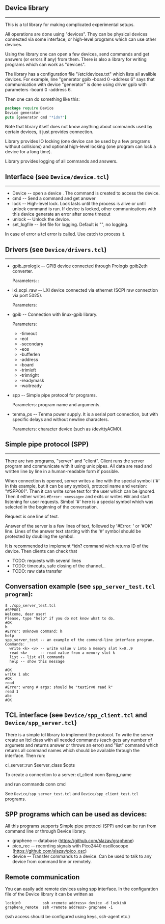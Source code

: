 ## Device library
---

This is a tcl library for making complicated experimental setups.

All operations are done using "devices". They can be physical devices
connected via some interface, or high-level programs which can use other
devices.

Using the library one can open a few devices, send commands and get
answers (or errors if any) from them. There is also a library for
writing programs which can work as "devices".

The library has a configuration file "/etc/devices.txt" which lists
all avalible devices. For example, line "generator gpib -board 0 -address 6"
says that communication with device "generator" is done using driver gpib
with parameters -board 0 -address 6.

Then one can do something like this:
```tcl
package require Device
Device generator
puts [generator cmd "*idn?"]
```

Note that library itself does not know anything about commands used by certain
devices, it just provides connection.

Library provides IO locking (one device can be used by a few programs
without collisions) and optional high-level locking (one program can lock
a device for a long time).

Library provides logging of all commands and answers.

## Interface (see `Device/device.tcl`)
---

* Device <name> -- open a device <name>. The command <name> is created to access the device.
* <name> cmd  -- Send a command and get answer
* <name> lock -- High-level lock. Lock lasts until the process is alive or until unlock
                 command is run. If device is locked, other communications with this
                 device generate an error after some timeout
* <name> unlock -- Unlock the device.
* <name> set_logfile <f> -- Set file for logging. Default is "", no logging.

In case of error a tcl error is called. Use catch to process it.


## Drivers (see `Device/drivers.tcl`)
---

* gpib_prologix -- GPIB device connected through Prologix gpib2eth converter.

  Parameters: <hostname>:<gpib address>

* lxi_scpi_raw -- LXI device connected via ethernet (SCPI raw connection via port 5025).

  Parameters: <hostname>

* gpib -- Connection with linux-gpib library.

  Parameters:
  * -timeout
  * -eot
  * -secondary
  * -eos
  * -bufferlen
  * -address
  * -board
  * -trimleft
  * -trimright
  * -readymask
  * -waitready

* spp -- Simple pipe protocol for programs.

  Parameters: program name and arguments.

* tenma_ps -- Tenma power supply. It is a serial port connection,
  but with specific delays and without newline characters.

  Parameters: character device (such as /dev/ttyACM0).


## Simple pipe protocol (SPP)
---

There are two programs, "server" and "client". Client runs the server
program and communicate with it using unix pipes. All data are read and
written line by line in a human-readable form if possible.

When connection is opened, server writes a line with the special symbol
('#' in this example, but it can be any symbol), protocol name and
version: "#SPP001". Then it can write some text for the user which can be
ignored. Then it either writes `#Error: <message>` and exits or writes
`#OK` and start listening for user requests. Simbol '#' here is a special
symbol which was selected in the beginning of the conversation.

Request is one line of text.

Answer of the server is a few lines of text, followed by '#Error:
<message>' or '#OK' line. Lines of the answer text starting with the
'#' symbol should be protected by doubling the symbol.

It is recommended to implement *idn? command wich returns ID of the
device. Then clients can check that 

* TODO: requests with several lines
* TODO: timeouts, safe closing of the channel...
* TODO: raw data transfer

## Conversation example (see `spp_server_test.tcl program`):

```
$ ./spp_server_test.tcl
#SPP001
Welcome, dear user!
Please, type "help" if you do not know what to do.
#OK
h
#Error: Unknown command: h
help
spp_server_test -- an example of the command-line interface program.
Commands:
  write <k> <v> -- write value v into a memory slot k=0..9
  read <k>      -- read value from a memory slot k
  list -- list all commands
  help -- show this message

#OK
write 1 abc
#OK
read
#Error: wrong # args: should be "testSrv0 read k"
read 1
abc
#OK
```

## TCL interface (see `Device/spp_client.tcl` and `Device/spp_server.tcl`)

There is a simple tcl library to implement the protocol. To write the
server create an Itcl class with all needed commands (each gets any
number of argumets and returns answer or throws an error) and "list"
command which returns all command names which should be available through
the interface. Then run:

  cl_server::run $server_class $opts

To create a connection to a server:
  cl_client conn $prog_name

and run commands
  conn cmd <command>

See `Device/spp_server_test.tcl` and `Device/spp_client_test.tcl` programs.


## SPP programs which can be used as devices:

All this programs supports Simple pipe protocol (SPP) and can be run
from command line or through Device library.

* graphene -- database (https://github.com/slazav/graphene)
* pico_rec -- recording signals with Pico2440 oscilloscope (https://github.com/slazav/pico_osc)
* device   -- Transfer commands to a device. Can be used to talk to any device
              from command line or remotely.


## Remote communication

You can easily add remote devices using spp interface. In the
configuration file of the Device library it can be written as
```
lockin0          ssh <remote address> device -d lockin0
graphene_remote  ssh <remote address> graphene -i
```
(ssh access should be configured using keys, ssh-agent etc.)
